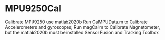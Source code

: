# MPU9250Cal
Calibrate MPU9250 use matlab2020b
Run CalMPUData.m to Calibrate Accelerometers and gyroscopes;
Run magCal.m to Calibrate Magnetometer, but the matlab2020b must be installed Sensor Fusion and Tracking Toolbox

